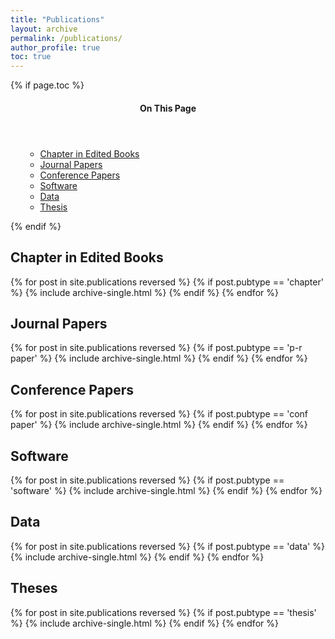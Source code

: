 ```yaml
---
title: "Publications"
layout: archive
permalink: /publications/
author_profile: true
toc: true
---
```


<section class="page__content" itemprop="text">

  <!-- TOC Sidebar -->
  {% if page.toc %}
<aside class="sidebar__right">
  <nav class="toc">
    <header>
      <h4 class="nav__title">
        <i class="fas fa-align-justify"></i>
        On This Page
      </h4>
    </header>
    <ul class="toc__menu">
<ul class="toc__menu">
  <li><a href="#chapters">Chapter in Edited Books</a></li>
  <li><a href="#journals">Journal Papers</a></li>
  <li><a href="#conferences">Conference Papers</a></li>
  <li><a href="#software">Software</a></li>
  <li><a href="#data">Data</a></li>
  <li><a href="#thesis">Thesis</a></li>
</ul>
    </ul>
  </nav>
</aside>
  {% endif %}

  <!-- Main Content -->
  <h2 id="chapters">Chapter in Edited Books</h2>
  {% for post in site.publications reversed %}
    {% if post.pubtype == 'chapter' %}
      {% include archive-single.html %}
    {% endif %}
  {% endfor %}

  <h2 id="journals">Journal Papers</h2>
  {% for post in site.publications reversed %}
    {% if post.pubtype == 'p-r paper' %}
      {% include archive-single.html %}
    {% endif %}
  {% endfor %}

  <h2 id="conferences">Conference Papers</h2>
  {% for post in site.publications reversed %}
    {% if post.pubtype == 'conf paper' %}
      {% include archive-single.html %}
    {% endif %}
  {% endfor %}

  <h2 id="data">Software</h2>
  {% for post in site.publications reversed %}
    {% if post.pubtype == 'software' %}
      {% include archive-single.html %}
    {% endif %}
  {% endfor %}

<h2 id="data">Data</h2>
  {% for post in site.publications reversed %}
    {% if post.pubtype == 'data' %}
      {% include archive-single.html %}
    {% endif %}
  {% endfor %}

  <h2 id="thesis">Theses</h2>
  {% for post in site.publications reversed %}
    {% if post.pubtype == 'thesis' %}
      {% include archive-single.html %}
    {% endif %}
  {% endfor %}

  
</section>
